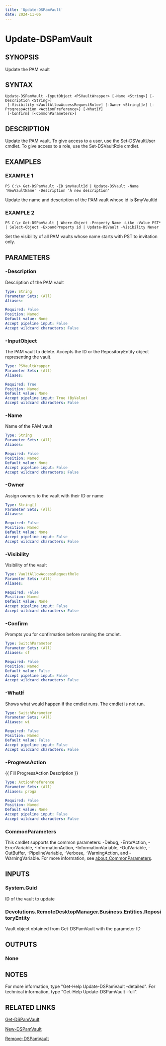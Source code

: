 ```yaml
---
title: 'Update-DSPamVault'
date: 2024-11-06
---
```



# Update-DSPamVault

## SYNOPSIS
Update the PAM vault

## SYNTAX

```
Update-DSPamVault -InputObject <PSVaultWrapper> [-Name <String>] [-Description <String>]
 [-Visibility <VaultAllowAccessRequestRole>] [-Owner <String[]>] [-ProgressAction <ActionPreference>] [-WhatIf]
 [-Confirm] [<CommonParameters>]
```

## DESCRIPTION
Update the PAM vault.
To give access to a user, use the Set-DSVaultUser cmdlet.
To give access to a role, use the Set-DSVaultRole cmdlet.

## EXAMPLES

### EXAMPLE 1
```
PS C:\> Get-DSPamVault -ID $myVaultId | Update-DSVault -Name 'NewVaultName' -Description 'A new description'
```

Update the name and description of the PAM vault whose id is $myVaultId

### EXAMPLE 2
```
PS C:\> Get-DSPamVault | Where-Object -Property Name -Like -Value PST* | Select-Object -ExpandProperty id | Update-DSVault -Visibility Never
```

Set the visibility of all PAM vaults whose name starts with PST to invitation only.

## PARAMETERS

### -Description
Description of the PAM vault

```yaml
Type: String
Parameter Sets: (All)
Aliases:

Required: False
Position: Named
Default value: None
Accept pipeline input: False
Accept wildcard characters: False
```

### -InputObject
The PAM vault to delete.
Accepts the ID or the RepositoryEntity object representing the vault.

```yaml
Type: PSVaultWrapper
Parameter Sets: (All)
Aliases:

Required: True
Position: Named
Default value: None
Accept pipeline input: True (ByValue)
Accept wildcard characters: False
```

### -Name
Name of the PAM vault

```yaml
Type: String
Parameter Sets: (All)
Aliases:

Required: False
Position: Named
Default value: None
Accept pipeline input: False
Accept wildcard characters: False
```

### -Owner
Assign owners to the vault with their ID or name

```yaml
Type: String[]
Parameter Sets: (All)
Aliases:

Required: False
Position: Named
Default value: None
Accept pipeline input: False
Accept wildcard characters: False
```

### -Visibility
Visibility of the vault

```yaml
Type: VaultAllowAccessRequestRole
Parameter Sets: (All)
Aliases:

Required: False
Position: Named
Default value: None
Accept pipeline input: False
Accept wildcard characters: False
```

### -Confirm
Prompts you for confirmation before running the cmdlet.

```yaml
Type: SwitchParameter
Parameter Sets: (All)
Aliases: cf

Required: False
Position: Named
Default value: False
Accept pipeline input: False
Accept wildcard characters: False
```

### -WhatIf
Shows what would happen if the cmdlet runs.
The cmdlet is not run.

```yaml
Type: SwitchParameter
Parameter Sets: (All)
Aliases: wi

Required: False
Position: Named
Default value: False
Accept pipeline input: False
Accept wildcard characters: False
```

### -ProgressAction
{{ Fill ProgressAction Description }}

```yaml
Type: ActionPreference
Parameter Sets: (All)
Aliases: proga

Required: False
Position: Named
Default value: None
Accept pipeline input: False
Accept wildcard characters: False
```

### CommonParameters
This cmdlet supports the common parameters: -Debug, -ErrorAction, -ErrorVariable, -InformationAction, -InformationVariable, -OutVariable, -OutBuffer, -PipelineVariable, -Verbose, -WarningAction, and -WarningVariable. For more information, see [about_CommonParameters](http://go.microsoft.com/fwlink/?LinkID=113216).

## INPUTS

### System.Guid
ID of the vault to update

### Devolutions.RemoteDesktopManager.Business.Entities.RepositoryEntity
Vault object obtained from Get-DSPamVault with the parameter ID

## OUTPUTS

### None
## NOTES
For more information, type "Get-Help Update-DSPamVault -detailed".
For technical information, type "Get-Help Update-DSPamVault -full".

## RELATED LINKS

[Get-DSPamVault](http://127.0.0.1:1111/docs/Get-DSPamVault/)

[New-DSPamVault](http://127.0.0.1:1111/docs/New-DSPamVault/)

[Remove-DSPamVault](http://127.0.0.1:1111/docs/Remove-DSPamVault/)

